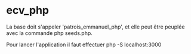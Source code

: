 # ecv_php
La base doit s'appeler 'patrois_emmanuel_php', et 
elle peut être peuplée avec la commande php seeds.php.

Pour lancer l'application il faut effectuer php -S localhost:3000